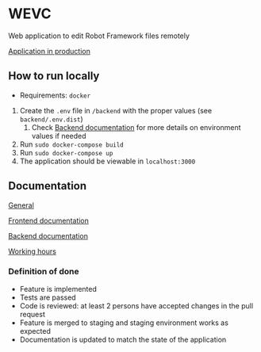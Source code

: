 # WEVC

Web application to edit Robot Framework files remotely

[Application in production](http://135.181.89.96:4000/)

## How to run locally

* Requirements: `docker`

1. Create the `.env` file in `/backend` with the proper values (see `backend/.env.dist`)
     1. Check [Backend documentation](/documentation/backend.md) for more details on environment values if needed
2. Run `sudo docker-compose build`
3. Run `sudo docker-compose up`
4. The application should be viewable in `localhost:3000`


## Documentation

[General](documentation/general.md)

[Frontend documentation](/documentation/frontend.md)

[Backend documentation](/documentation/backend.md)

[Working hours](https://docs.google.com/spreadsheets/d/1YDC3QcxFgtNw_KvYTQlDE8rA0DA7rvMYv_ZlsHXdvww)

### Definition of done

- Feature is implemented
- Tests are passed
- Code is reviewed: at least 2 persons have accepted changes in the pull request
- Feature is merged to staging and staging environment works as expected
- Documentation is updated to match the state of the application
